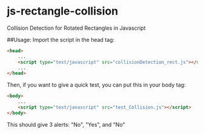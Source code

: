 # js-rectangle-collision
Collision Detection for Rotated Rectangles in Javascript

##Usage:
Import the script in the head tag:
```html
<head>
    ...
    <script type="text/javascript" src="collisionDetection_rect.js"></script>
    ...
</head>
```

Then, if you want to give a quick test, you can put this in your body tag:
```html
<body>
    ...
    <script type="text/javascript" src="test_Collision.js"></script>
</body>
```
This should give 3 alerts: "No", "Yes", and "No"